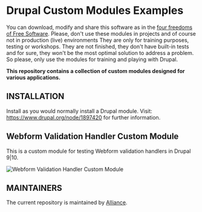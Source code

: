 # Drupal Custom Modules Examples


You can download, modify and share this software as in the [four freedoms of Free Software](https://en.wikipedia.org/wiki/Free_and_open-source_software#Free_software). 
Please, don't use these modules in projects and of course not in production (live) environments
They are only for training purposes, testing or workshops. They are not finished, they don't have built-in tests and for sure, they won't be the most optimal solution to address a problem. 
So please, only use the modules for training and playing with Drupal.  

**This repository contains a collection of custom modules designed for various applications.**   

## INSTALLATION
Install as you would normally install a Drupal module. Visit: https://www.drupal.org/node/1897420 for further information.

## Webform Validation Handler Custom Module  
This is a custom module for testing Webform validation handlers in Drupal 9|10.

![Webform Validation Handler Custom Module](https://www.allianceinteractive.com/wp-content/uploads/2023/12/ai_validate.png "Webform Validation Handler Custom Module")


## MAINTAINERS
The current repository is maintained by [Alliance](https://www.allianceinteractive.com/).